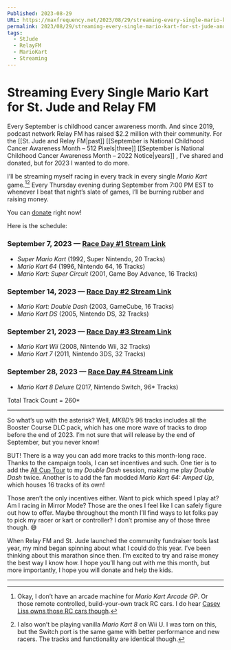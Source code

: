 ```yaml
---
Published: 2023-08-29
URL: https://maxfrequency.net/2023/08/29/streaming-every-single-mario-kart-for-st-jude-and-relay-fm/
permalink: 2023/08/29/streaming-every-single-mario-kart-for-st-jude-and-relay-fm/
tags:
  - StJude
  - RelayFM
  - MarioKart
  - Streaming
---
```

# Streaming Every Single Mario Kart for St. Jude and Relay FM

Every September is childhood cancer awareness month. And since 2019, podcast network Relay FM has raised $2.2 million with their community. For the [[St. Jude and Relay FM|past]] [[September is National Childhood Cancer Awareness Month – 512 Pixels|three]] [[September is National Childhood Cancer Awareness Month – 2022 Notice|years]] , I’ve shared and donated, but for 2023 I wanted to do more.

I’ll be streaming myself racing in every track in every single *Mario Kart* game.[^1][^2] Every Thursday evening during September from 7:00 PM EST to whenever I beat that night’s slate of games, I’ll be burning rubber and raising money.

You can [donate](https://tiltify.com/@maxfrequency/mario-kart-st-jude) right now!

Here is the schedule:

### September 7, 2023 — [Race Day #1 Stream Link](https://www.youtube.com/live/vbUKrYBUUYs)

- *Super Mario Kart* (1992, Super Nintendo, 20 Tracks)
- *Mario Kart 64* (1996, Nintendo 64, 16 Tracks)
- *Mario Kart: Super Circuit* (2001, Game Boy Advance, 16 Tracks)
### September 14, 2023 — [Race Day #2 Stream Link](https://www.youtube.com/live/kHgc3z4ZZrA)

- *Mario Kart: Double Dash* (2003, GameCube, 16 Tracks)
- *Mario Kart DS* (2005, Nintendo DS, 32 Tracks)
### September 21, 2023 — [Race Day #3 Stream Link](https://www.youtube.com/live/fUZdAV7mDu0)

- *Mario Kart Wii* (2008, Nintendo Wii, 32 Tracks)
- *Mario Kart 7* (2011, Nintendo 3DS, 32 Tracks)
### September 28, 2023 — [Race Day #4 Stream Link](https://www.youtube.com/live/MaXUeuSox1s)

- *Mario Kart 8 Deluxe* (2017, Nintendo Switch, 96* Tracks)

Total Track Count = 260*

---

So what’s up with the asterisk? Well, *MK8D*’s 96 tracks includes all the Booster Course DLC pack, which has one more wave of tracks to drop before the end of 2023. I’m not sure that will release by the end of September, but you never know!

BUT! There is a way you can add more tracks to this month-long race. Thanks to the campaign tools, I can set incentives and such. One tier is to add the [All Cup Tour](https://mariokart.fandom.com/wiki/All_Cup_Tour) to my *Double Dash* session, making me play *Double Dash* twice. Another is to add the fan modded *Mario Kart 64: Amped Up*, which houses 16 tracks of its own!

Those aren’t the only incentives either. Want to pick which speed I play at? Am I racing in Mirror Mode? Those are the ones I feel like I can safely figure out how to offer. Maybe throughout the month I’ll find ways to let folks pay to pick my racer or kart or controller? I don’t promise any of those three though. 😅

When Relay FM and St. Jude launched the community fundraiser tools last year, my mind began spinning about what I could do this year. I’ve been thinking about this marathon since then. I’m excited to try and raise money the best way I know how. I hope you’ll hang out with me this month, but more importantly, I hope you will donate and help the kids.

---
[^1]: Okay, I don’t have an arcade machine for *Mario Kart Arcade GP*. Or those remote controlled, build-your-own track RC cars. I do hear [Casey Liss owns those RC cars though](https://overcast.fm/+rAA9Plwo8/27:02).
[^2]: I also won’t be playing vanilla *Mario Kart 8* on Wii U. I was torn on this, but the Switch port is the same game with better performance and new racers. The tracks and functionality are identical though.